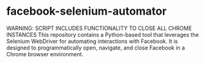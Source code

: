 # facebook-selenium-automator

WARNING: SCRIPT INCLUDES FUNCTIONALITY TO CLOSE ALL CHROME INSTANCES
This repository contains a Python-based tool that leverages the Selenium WebDriver for automating interactions with Facebook. It is designed to programmatically open, navigate, and close Facebook in a Chrome browser environment. 
